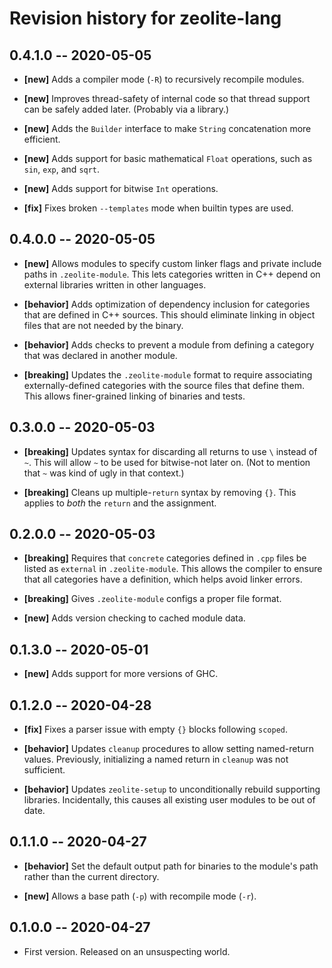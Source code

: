 # Revision history for zeolite-lang

## 0.4.1.0  -- 2020-05-05

* **[new]** Adds a compiler mode (`-R`) to recursively recompile modules.

* **[new]** Improves thread-safety of internal code so that thread support can
  be safely added later. (Probably via a library.)

* **[new]** Adds the `Builder` interface to make `String` concatenation more
  efficient.

* **[new]** Adds support for basic mathematical `Float` operations, such as
  `sin`, `exp`, and `sqrt`.

* **[new]** Adds support for bitwise `Int` operations.

* **[fix]** Fixes broken `--templates` mode when builtin types are used.

## 0.4.0.0  -- 2020-05-05

* **[new]** Allows modules to specify custom linker flags and private include
  paths in `.zeolite-module`. This lets categories written in C++ depend on
  external libraries written in other languages.

* **[behavior]** Adds optimization of dependency inclusion for categories that
  are defined in C++ sources. This should eliminate linking in object files that
  are not needed by the binary.

* **[behavior]** Adds checks to prevent a module from defining a category that
  was declared in another module.

* **[breaking]** Updates the `.zeolite-module` format to require associating
  externally-defined categories with the source files that define them. This
  allows finer-grained linking of binaries and tests.

## 0.3.0.0  -- 2020-05-03

* **[breaking]** Updates syntax for discarding all returns to use `\` instead of
  `~`. This will allow `~` to be used for bitwise-not later on. (Not to mention
  that `~` was kind of ugly in that context.)

* **[breaking]** Cleans up multiple-`return` syntax by removing `{}`. This
  applies to *both* the `return` and the assignment.

## 0.2.0.0  -- 2020-05-03

* **[breaking]** Requires that `concrete` categories defined in `.cpp` files be
  listed as `external` in `.zeolite-module`. This allows the compiler to ensure
  that all categories have a definition, which helps avoid linker errors.

* **[breaking]** Gives `.zeolite-module` configs a proper file format.

* **[new]** Adds version checking to cached module data.

## 0.1.3.0  -- 2020-05-01

* **[new]** Adds support for more versions of GHC.

## 0.1.2.0  -- 2020-04-28

* **[fix]** Fixes a parser issue with empty `{}` blocks following `scoped`.

* **[behavior]** Updates `cleanup` procedures to allow setting named-return
  values. Previously, initializing a named return in `cleanup` was not
  sufficient.

* **[behavior]** Updates `zeolite-setup` to unconditionally rebuild supporting
  libraries. Incidentally, this causes all existing user modules to be out of
  date.

## 0.1.1.0  -- 2020-04-27

* **[behavior]** Set the default output path for binaries to the module's path
  rather than the current directory.

* **[new]** Allows a base path (`-p`) with recompile mode (`-r`).

## 0.1.0.0  -- 2020-04-27

* First version. Released on an unsuspecting world.
